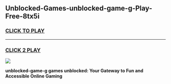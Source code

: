 
## Unblocked-Games-unblocked-game-g-Play-Free-8tx5i
<h3>
<a href="https://premium76.site?title=unblocked-game-g&ref=23A">CLICK TO PLAY</a></h3>
<hr>

<h3>
<a href="https://premium76.site?title=unblocked-game-g&ref=23A">CLICK 2 PLAY</a>
  
</h3>

<a href="https://premium76.site?title=unblocked-game-g&ref=23A"><img src="https://clearcache.store/games.png"></a>


**unblocked-game-g games unblocked: Your Gateway to Fun and Accessible Online Gaming**
